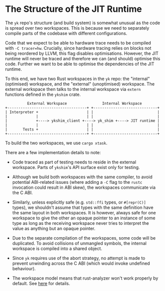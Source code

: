 # The Structure of the JIT Runtime

The `yk` repo's structure (and build system) is somewhat unusual as the code is
spread over two workspaces. This is because we need to separately compile parts
of the codebase with different configurations.

Code that we expect to be able to hardware trace needs to be compiled with `-C
tracer=hw`. Crucially, since hardware tracing relies on blocks not being
reordered by LLVM, this flag disables optimisations. However, the JIT runtime
will never be traced and therefore we can (and should) optimise this code.
Further we want to be able to optimise the dependencies of the JIT runtime.

To this end, we have two Rust workspaces in the `yk` repo: the "internal"
(optimised) workspace, and the "external" (unoptimised) workspace. The external
workspace then talks to the internal workspace via `extern` functions defined
in the `ykshim` crate.

```
          External Workspace                Internal Workspace
+------------------------------------+ +-----------------------------+
| Interpreter +                      | |                             |
|             |                      | |                             |
|             +----> ykshim_client +----> yk_shim +----> JIT runtime |
|             |                      | |                             |
|       Tests +                      | |                             |
+------------------------------------+ +-----------------------------+
```

To build the two workspaces, we use `cargo xtask`.

There are a few implementation details to note:

 - Code traced as part of testing needs to reside in the external workspace.
   Parts of `ykshim`'s API surface exist only for testing.

 - Although we build both workspaces with the same compiler, to avoid potential
   ABI-related issues (where adding a `-C` flag to the `rustc` invocation could
   result in ABI skew), the workspaces communicate via the C ABI.

- Similarly, unless explicitly safe (e.g. `std::ffi` types, or `#[repr(C)]`
  types), we shouldn't assume that types with the same definition have the same
  layout in both workspaces. It is however, always safe for one workspace to
  give the other an opaque pointer to an instance of some type as long as the
  receiving workspace never tries to interpret the value as anything but an
  opaque pointer.

- Due to the separate compilation of the workspaces, some code will be
  duplicated. To avoid collisions of unmangled symbols, the internal workspace
  is compiled into a shared object.

- Since `yk` requires use of the abort strategy, no attempt is made to prevent
  unwinding across the C ABI (which would invoke undefined behaviour).

- The workspace model means that rust-analyzer won't work properly by default.
  See [here](../dev/getting_started.md#rust-analyzer) for details.
